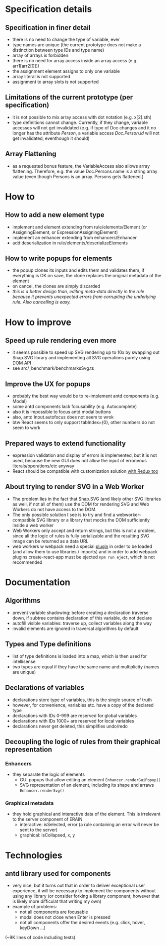 # Specification details

## Specification in finer detail
- there is no need to change the type of variable, ever
- type names are unique (the current prototype does not make a distinction between type IDs and type name)
- array of arrays is forbidden
- there is no need for array access inside an array access (e.g. arr1[arr2[0]])
- the assignment element assigns to only one variable
- array literal is not supported
- assignment to array slots is not supported

## Limitations of the current prototype (per specification)
- it is not possible to mix array access with dot notation (e.g. x[2].sth)
- type definitions cannot change. Currently, if they change, variable accesses will not get invalidated (e.g. if type of Doc changes and it no longer has the attribute *Person*, a variable access *Doc.Person.id* will not get invalidated, eventhough it should)

## Array Flattening
- as a requested bonus feature, the VariableAccess also allows array flattening. Therefore, e.g. the value Doc.Persons.name is a string array
value (even though Persons is an array. Persons gets flattened.)

# How to

## How to add a new element type
- implement and element extending from rule/elements/Element (or AssigningElement, or ExpressionAssigningElement)
- implement an enhancer extending from enhancers/Enhancer
- add deserialization in rule/elements/deserializeElements

## How to write popups for elements
- the popup clones its inputs and edits them and validates them, if everything is OK on save, the clone replaces the original metadata of the element
- on cancel, the clones are simply discarded
- *this is a better design than, editing meta-data directly in the rule because it prevents unexpected errors from corrupting the underlying rule. Also cancelling is easy.*

# How to improve

## Speed up rule rendering even more
- it seems possible to speed up SVG rendering up to 10x by swapping out Snap.SVG library and implementing all SVG operations purely using DOM API
- see src/_benchmark/benchmarksSvg.ts

## Improve the UX for popups
- probably the best way would be to re-implement antd components (e.g. Modal)
- some antd components lack focusability (e.g. Autocomplete)
- also it is impossible to focus antd modal buttons
- also, antd Input.autofocus does not seem to wrok
- btw React seems to only support tabIndex={0}, other numbers do not seem to work

## Prepared ways to extend functionality
- expression validation and display of errors is implemented, but it is not used, because the new GUI does not allow the input of erroneous literals/operations/etc anyway
- React should be compatible with customization solution [with Redux too](https://tylergaw.com/articles/dynamic-redux-reducers/)

## About trying to render SVG in a Web Worker
- The problem lies in the fact that Snap.SVG (and likely other SVG libraries as well, if not all of them) use the DOM for rendering SVG and Web Workers do not have access to the DOM.
- The only possible solution I see is to try and find a webworker-compatible SVG library or a library that mocks the DOM sufficiently inside a web worker
- Web Workers only accept and return strings, but this is not a problem, since all the logic of rules is fully serializable and the resulting SVG image can be returned as a data URL
- web workers w webpack need a special [plugin](https://www.npmjs.com/package/worker-loader) in order to be loaded (and allow them to use libraries / imports) and in order to add webpack plugins create-react-app must be ejected ```npm run eject```, which is not recommended

# Documentation

## Algorithms
- prevent variable shadowing: before creating a declaration traverse down, if subtree contains declaration of this variable, do not declare
- autofill visible variables: traverse up, collect variables along the way
- invalid elements are ignored in traversal algorithms by default

## Types and Type definitions
- list of type definitions is loaded into a map, which is then used for intellisense
- two types are equal if they have the same name and multiplicity (names are unique)

## Declarations of variables
- declarations store type of variables, this is the single source of truth
- however, for convenience, variables etc. have a copy of the declared type
- declarations with IDs 0-999 are reserved for global variables
- declarations with IDs 1000+ are reserved for local variables
- declarations never get deleted, this simplifies undo/redo

## Decoupling the logic of rules from their graphical representation

### Enhancers
- they separate the logic of elements
    - GUI popups that allow editing an element ```Enhancer.renderGuiPopup()```
    - SVG representation of an element, including its shape and arraws ```Enhancer.renderSvg()```
### Graphical metadata
- they hold graphical and interactive data of the element. This is irrelevant to the server component of ERAIN
    - interactive: isSelected, error (a rule containing an error will never be sent to the server)
    - graphical: isCollapsed, x, y 


# Technologies
## antd library used for components
- very nice, but it turns out that in order to deliver exceptional user experience, it will be necessary to implement the components without using any library (or consider forking a library component, however that is likely more difficulat that writing my own)
- example of problems:
    - not all components are focusable
    - modal does not close when Enter is pressed
    - not all components offer the desired events (e.g. click, hover, keyDown ...)

(~9K lines of code including tests)